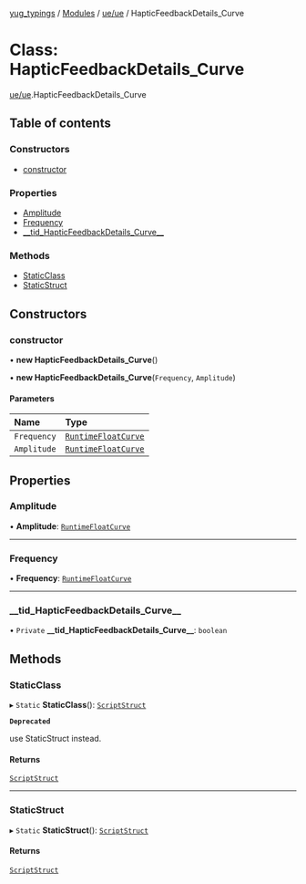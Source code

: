 [yug_typings](../README.md) / [Modules](../modules.md) / [ue/ue](../modules/ue_ue.md) / HapticFeedbackDetails\_Curve

# Class: HapticFeedbackDetails\_Curve

[ue/ue](../modules/ue_ue.md).HapticFeedbackDetails_Curve

## Table of contents

### Constructors

- [constructor](ue_ue.HapticFeedbackDetails_Curve.md#constructor)

### Properties

- [Amplitude](ue_ue.HapticFeedbackDetails_Curve.md#amplitude)
- [Frequency](ue_ue.HapticFeedbackDetails_Curve.md#frequency)
- [\_\_tid\_HapticFeedbackDetails\_Curve\_\_](ue_ue.HapticFeedbackDetails_Curve.md#__tid_hapticfeedbackdetails_curve__)

### Methods

- [StaticClass](ue_ue.HapticFeedbackDetails_Curve.md#staticclass)
- [StaticStruct](ue_ue.HapticFeedbackDetails_Curve.md#staticstruct)

## Constructors

### constructor

• **new HapticFeedbackDetails_Curve**()

• **new HapticFeedbackDetails_Curve**(`Frequency`, `Amplitude`)

#### Parameters

| Name | Type |
| :------ | :------ |
| `Frequency` | [`RuntimeFloatCurve`](ue_ue.RuntimeFloatCurve.md) |
| `Amplitude` | [`RuntimeFloatCurve`](ue_ue.RuntimeFloatCurve.md) |

## Properties

### Amplitude

• **Amplitude**: [`RuntimeFloatCurve`](ue_ue.RuntimeFloatCurve.md)

___

### Frequency

• **Frequency**: [`RuntimeFloatCurve`](ue_ue.RuntimeFloatCurve.md)

___

### \_\_tid\_HapticFeedbackDetails\_Curve\_\_

• `Private` **\_\_tid\_HapticFeedbackDetails\_Curve\_\_**: `boolean`

## Methods

### StaticClass

▸ `Static` **StaticClass**(): [`ScriptStruct`](ue_ue.ScriptStruct.md)

**`Deprecated`**

use StaticStruct instead.

#### Returns

[`ScriptStruct`](ue_ue.ScriptStruct.md)

___

### StaticStruct

▸ `Static` **StaticStruct**(): [`ScriptStruct`](ue_ue.ScriptStruct.md)

#### Returns

[`ScriptStruct`](ue_ue.ScriptStruct.md)
